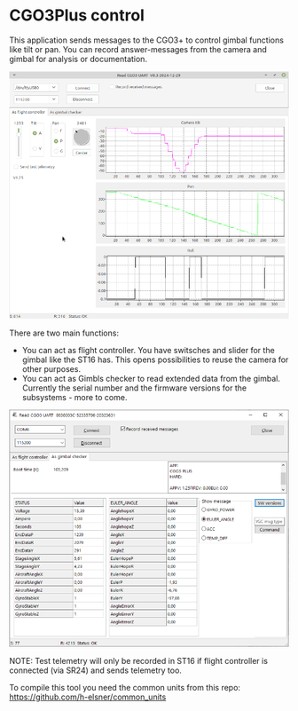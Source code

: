 # CGO3Plus control
This application sends messages to the CGO3+ to control gimbal functions like tilt or pan. You can record answer-messages from the camera and gimbal for analysis or documentation.

![Screenshot](ControlCGO3.png)

There are two main functions:
- You can act as flight controller. You have switsches and slider for the gimbal like the ST16 has. This opens possibilities to reuse the camera for other purposes.
- You can act as Gimbls checker to read extended data from the gimbal. Currently the serial number and the firmware versions for the subsystems - more to come.

![Screenshot](ControlCGO3_YGC.png)

NOTE: Test telemetry will only be recorded in ST16 if flight controller is connected (via SR24) and sends telemetry too.

To compile this tool you need the common units from this repo: https://github.com/h-elsner/common_units
